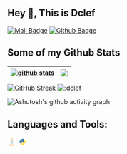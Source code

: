 ## Hey 👋, This is Dclef

[![Mail Badge](https://img.shields.io/badge/-drclef233@gmail.com-c14438?style=flat&logo=Gmail&logoColor=white&link=mailto:drclef233@gmail.com)](mailto:drclef233@gmail.com)
[![Github Badge](https://img.shields.io/badge/-dclef-grey?style=flat&logo=github&logoColor=white&link=https://github.com/dclef/)](https://www.github.com/dclef/)
## Some of my Github Stats
<!-- <p align=left> <img src=https://komarev.com/ghpvc/?username=dclef alt=dclef /> </p> -->

| <a href="https://github.com/dclef"><img align="center" src="https://github-readme-stats.vercel.app/api?username=dclef&show_icons=true&include_all_commits=true&theme=buefy&hide_border=true" alt=" github stats" /></a> | <a href="https://github.com/dclef"><img align="center" src="https://github-readme-stats.vercel.app/api/top-langs/?username=dclef&layout=compact&theme=buefy&hide_border=true" /></a> |
| ------------- | ------------- |



![GitHub Streak](https://github-readme-streak-stats.herokuapp.com?user=dclef&theme=tokyonight_duo&date_format=%5BY.%5Dn.j)
![:dclef](https://count.getloli.com/get/@dclef?theme=rule34) 

![Ashutosh's github activity graph](https://activity-graph.herokuapp.com/graph?username=dclef&bg_color=e6fcff&color=000000&line=000000&point=00e1ff&area=true&hide_border=true&width=100%)

## Languages and Tools:

<code><img height="20" src="https://raw.githubusercontent.com/github/explore/80688e429a7d4ef2fca1e82350fe8e3517d3494d/topics/java/java.png" alt="java"></code>
<code><img height="20" src="https://raw.githubusercontent.com/github/explore/80688e429a7d4ef2fca1e82350fe8e3517d3494d/topics/python/python.png" alt="python"></code>


